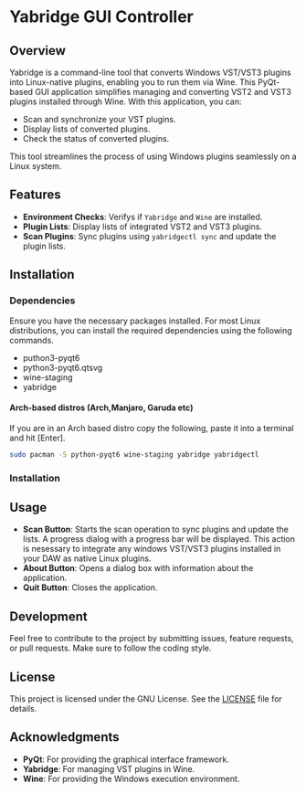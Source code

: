 # Yabridge GUI Controller

## Overview

Yabridge is a command-line tool that converts Windows VST/VST3 plugins into Linux-native plugins, enabling you to run them via Wine. This PyQt-based GUI application simplifies managing and converting VST2 and VST3 plugins installed through Wine. With this application, you can:

- Scan and synchronize your VST plugins.
- Display lists of converted plugins.
- Check the status of converted plugins.

This tool streamlines the process of using Windows plugins seamlessly on a Linux system.

## Features

- **Environment Checks**: Verifys if `Yabridge` and `Wine` are installed.
- **Plugin Lists**: Display lists of integrated VST2 and VST3 plugins.
- **Scan Plugins**: Sync plugins using `yabridgectl sync` and update the plugin lists.

## Installation

### Dependencies

Ensure you have the necessary packages installed. For most Linux distributions, you can install the required dependencies using the following commands.

- puthon3-pyqt6
- python3-pyqt6.qtsvg
- wine-staging
- yabridge

#### Arch-based distros (Arch,Manjaro, Garuda etc)

If you are in an Arch based distro copy the following, paste it into a terminal and hit [Enter].

```sh
sudo pacman -S python-pyqt6 wine-staging yabridge yabridgectl
```

### Installation

## Usage

- **Scan Button**: Starts the scan operation to sync plugins and update the lists. A progress dialog with a progress bar will be displayed. This action is nesessary to integrate any windows VST/VST3 plugins installed in your DAW as native Linux plugins.
- **About Button**: Opens a dialog box with information about the application.
- **Quit Button**: Closes the application.

## Development

Feel free to contribute to the project by submitting issues, feature requests, or pull requests. Make sure to follow the coding style.

## License

This project is licensed under the GNU License. See the [LICENSE](LICENSE) file for details.

## Acknowledgments

- **PyQt**: For providing the graphical interface framework.
- **Yabridge**: For managing VST plugins in Wine.
- **Wine**: For providing the Windows execution environment.



